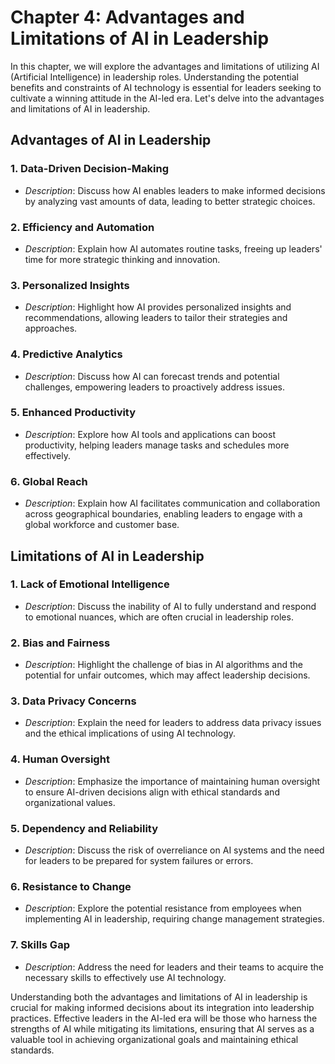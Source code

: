 Chapter 4: Advantages and Limitations of AI in Leadership
=========================================================

In this chapter, we will explore the advantages and limitations of utilizing AI (Artificial Intelligence) in leadership roles. Understanding the potential benefits and constraints of AI technology is essential for leaders seeking to cultivate a winning attitude in the AI-led era. Let's delve into the advantages and limitations of AI in leadership.

**Advantages of AI in Leadership**
----------------------------------

### 1. **Data-Driven Decision-Making**

* *Description*: Discuss how AI enables leaders to make informed decisions by analyzing vast amounts of data, leading to better strategic choices.

### 2. **Efficiency and Automation**

* *Description*: Explain how AI automates routine tasks, freeing up leaders' time for more strategic thinking and innovation.

### 3. **Personalized Insights**

* *Description*: Highlight how AI provides personalized insights and recommendations, allowing leaders to tailor their strategies and approaches.

### 4. **Predictive Analytics**

* *Description*: Discuss how AI can forecast trends and potential challenges, empowering leaders to proactively address issues.

### 5. **Enhanced Productivity**

* *Description*: Explore how AI tools and applications can boost productivity, helping leaders manage tasks and schedules more effectively.

### 6. **Global Reach**

* *Description*: Explain how AI facilitates communication and collaboration across geographical boundaries, enabling leaders to engage with a global workforce and customer base.

**Limitations of AI in Leadership**
-----------------------------------

### 1. **Lack of Emotional Intelligence**

* *Description*: Discuss the inability of AI to fully understand and respond to emotional nuances, which are often crucial in leadership roles.

### 2. **Bias and Fairness**

* *Description*: Highlight the challenge of bias in AI algorithms and the potential for unfair outcomes, which may affect leadership decisions.

### 3. **Data Privacy Concerns**

* *Description*: Explain the need for leaders to address data privacy issues and the ethical implications of using AI technology.

### 4. **Human Oversight**

* *Description*: Emphasize the importance of maintaining human oversight to ensure AI-driven decisions align with ethical standards and organizational values.

### 5. **Dependency and Reliability**

* *Description*: Discuss the risk of overreliance on AI systems and the need for leaders to be prepared for system failures or errors.

### 6. **Resistance to Change**

* *Description*: Explore the potential resistance from employees when implementing AI in leadership, requiring change management strategies.

### 7. **Skills Gap**

* *Description*: Address the need for leaders and their teams to acquire the necessary skills to effectively use AI technology.

Understanding both the advantages and limitations of AI in leadership is crucial for making informed decisions about its integration into leadership practices. Effective leaders in the AI-led era will be those who harness the strengths of AI while mitigating its limitations, ensuring that AI serves as a valuable tool in achieving organizational goals and maintaining ethical standards.

